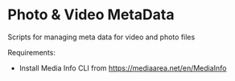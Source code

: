 # Photo & Video MetaData
Scripts for managing meta data for video and photo files

Requirements:
* Install Media Info CLI from https://mediaarea.net/en/MediaInfo